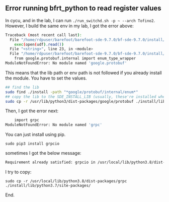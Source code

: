 ## Error running bfrt_python to read register values
In cycu, and in the lab, I can run `./run_switchd.sh -p ~ --arch
Tofino2`. However, I build the same env in my lab, I got the error above:
```bash
Traceback (most recent call last):
  File "/home/rdpuser/barefoot/barefoot-sde-9.7.0/bf-sde-9.7.0/install/lib/python3.8/bfrtcli.py", line 2279, in start_bfrt
    exec(open(udf).read())
  File "<string>", line 23, in <module>
  File "/home/rdpuser/barefoot/barefoot-sde-9.7.0/bf-sde-9.7.0/install/lib/python3.8/site-packages/tofino/bfrt_grpc/bfruntime_pb2.py", line 6, in <module>
    from google.protobuf.internal import enum_type_wrapper
ModuleNotFoundError: No module named 'google.protobuf'
```

This means that the lib path or env path is not followed if you
already install the module. You have to set the values.

``` bash
## find the lib
sudo find ./install -path "*google/protobuf/internal/enum*"
## copy the lib to the SDE_INSTALL_LIB (usually, these're installed when ran p4build code.)
sudo cp -r /usr/lib/python3/dist-packages/google/protobuf ./install/lib/python3.8/site-packages/google/

```
Then, I got the error next:
```bash
    import grpc
ModuleNotFoundError: No module named 'grpc'
```
You can just install using pip. 
```
sudo pip3 install grpcio
```
sometimes I got the below message:
```bash
Requirement already satisfied: grpcio in /usr/local/lib/python3.8/dist-packages (1.64.0)
```
I try to copy:
```
sudo cp -r /usr/local/lib/python3.8/dist-packages/grpc ./install/lib/python3.7/site-packages/
```
End.
